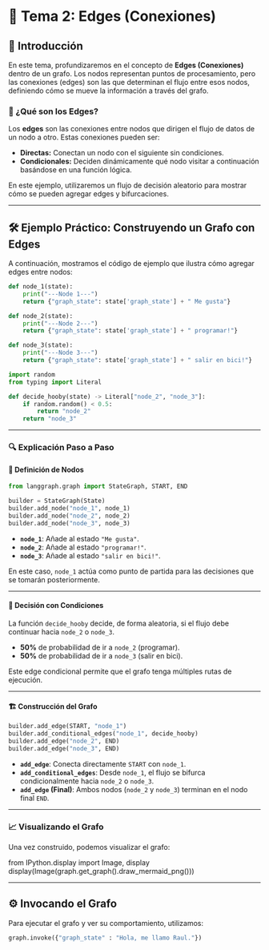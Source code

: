 # 🎯 Tema 2: Edges (Conexiones)  

## 🚀 Introducción  

En este tema, profundizaremos en el concepto de **Edges (Conexiones)** dentro de un grafo. Los nodos representan puntos de procesamiento, pero las conexiones (edges) son las que determinan el flujo entre esos nodos, definiendo cómo se mueve la información a través del grafo.  

### 🧩 ¿Qué son los Edges?  
Los **edges** son las conexiones entre nodos que dirigen el flujo de datos de un nodo a otro. Estas conexiones pueden ser:  

- **Directas:** Conectan un nodo con el siguiente sin condiciones.  
- **Condicionales:** Deciden dinámicamente qué nodo visitar a continuación basándose en una función lógica.  

En este ejemplo, utilizaremos un flujo de decisión aleatorio para mostrar cómo se pueden agregar edges y bifurcaciones.  

---

## 🛠️ Ejemplo Práctico: Construyendo un Grafo con Edges  

A continuación, mostramos el código de ejemplo que ilustra cómo agregar edges entre nodos:  

```python
def node_1(state):
    print("---Node 1---")
    return {"graph_state": state['graph_state'] + " Me gusta"}

def node_2(state):
    print("---Node 2---")
    return {"graph_state": state['graph_state'] + " programar!"}

def node_3(state):
    print("---Node 3---")
    return {"graph_state": state['graph_state'] + " salir en bici!"}

import random
from typing import Literal

def decide_hooby(state) -> Literal["node_2", "node_3"]:
    if random.random() < 0.5:
        return "node_2"
    return "node_3"
``` 

---

### 🔍 Explicación Paso a Paso  

#### 📌 Definición de Nodos  

```python
from langgraph.graph import StateGraph, START, END

builder = StateGraph(State)
builder.add_node("node_1", node_1)
builder.add_node("node_2", node_2)
builder.add_node("node_3", node_3)
```

- **`node_1`**: Añade al estado `"Me gusta"`.  
- **`node_2`**: Añade al estado `"programar!"`.  
- **`node_3`**: Añade al estado `"salir en bici!"`.  

En este caso, `node_1` actúa como punto de partida para las decisiones que se tomarán posteriormente.  

---

#### 🔄 Decisión con Condiciones  



La función `decide_hooby` decide, de forma aleatoria, si el flujo debe continuar hacia `node_2` o `node_3`.  

- **50%** de probabilidad de ir a `node_2` (programar).  
- **50%** de probabilidad de ir a `node_3` (salir en bici).  

Este edge condicional permite que el grafo tenga múltiples rutas de ejecución.  

---

#### 🏗️ Construcción del Grafo  

```python
builder.add_edge(START, "node_1")
builder.add_conditional_edges("node_1", decide_hooby)
builder.add_edge("node_2", END)
builder.add_edge("node_3", END)
```  

- **`add_edge`**: Conecta directamente `START` con `node_1`.  
- **`add_conditional_edges`**: Desde `node_1`, el flujo se bifurca condicionalmente hacia `node_2` o `node_3`.  
- **`add_edge` (Final)**: Ambos nodos (`node_2` y `node_3`) terminan en el nodo final `END`.  

---

### 📈 Visualizando el Grafo  

Una vez construido, podemos visualizar el grafo:  

from IPython.display import Image, display
display(Image(graph.get_graph().draw_mermaid_png()))
  

---

## ⚙️ Invocando el Grafo  

Para ejecutar el grafo y ver su comportamiento, utilizamos:  

```python
graph.invoke({"graph_state" : "Hola, me llamo Raul."})

